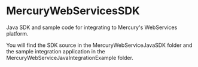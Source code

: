 MercuryWebServicesSDK
=====================

Java SDK and sample code for integrating to Mercury's WebServices platform.

You will find the SDK source in the MercuryWebServiceJavaSDK folder and the sample integration application in the MercuryWebServiceJavaIntegrationExample folder.
